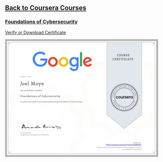 ## [Back to Coursera Courses](/README.md)
### [Foundations of Cybersecurity](https://www.coursera.org/learn/foundations-of-cybersecurity)
[Verify or Download Certificate](https://www.coursera.org/verify/DZJTGLK8V9KV)

![](DZJTGLK8V9KV.jpg)
